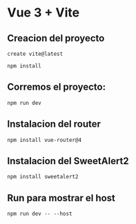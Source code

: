 # Vue 3 + Vite

## Creacion del proyecto
```
create vite@latest
```
```
npm install
```

## Corremos el proyecto:
```
npm run dev
```

## Instalacion del router
```
npm install vue-router@4
```
## Instalacion del SweetAlert2
```
npm install sweetalert2
```
## Run para mostrar el host
```
npm run dev -- --host 
```

